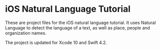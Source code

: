 # iOS Natural Language Tutorial

These are project files for the iOS natural language tutorial. It uses Natural Language to detect the language of a text, as well as place, people and organization names.

The project is updated for Xcode 10 and Swift 4.2.
